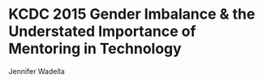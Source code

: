 # KCDC 2015 Gender Imbalance & the Understated Importance of Mentoring in Technology
Jennifer Wadella


